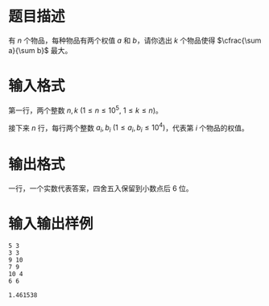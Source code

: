 # 题目描述

有 $n$ 个物品，每种物品有两个权值 $a$ 和 $b$，请你选出 $k$ 个物品使得 $\cfrac{\sum a}{\sum b}$ 最大。

# 输入格式

第一行，两个整数 $n,k~(1 \leq n \leq {10}^5,~1 \leq k \leq n)$。

接下来 $n$ 行，每行两个整数 $a_i,b_i~(1 \leq a_i,b_i \leq {10}^4)$，代表第 $i$ 个物品的权值。

# 输出格式

一行，一个实数代表答案，四舍五入保留到小数点后 $6$ 位。

# 输入输出样例

```input1
5 3
3 3
9 10
7 9
10 4
6 6
```

```output1
1.461538
```
